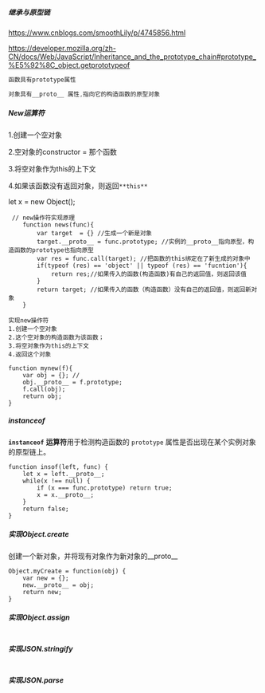 ##### 继承与原型链

https://www.cnblogs.com/smoothLily/p/4745856.html



https://developer.mozilla.org/zh-CN/docs/Web/JavaScript/Inheritance_and_the_prototype_chain#prototype_%E5%92%8C_object.getprototypeof



```js
函数具有prototype属性

对象具有__proto__ 属性,指向它的构造函数的原型对象
```

##### New运算符

1.创建一个空对象

2.空对象的constructor = 那个函数

3.将空对象作为this的上下文

4.如果该函数没有返回对象，则返回`**this**`

let x = new Object();

```
 // new操作符实现原理
    function news(func){
        var target  = {} //生成一个新是对象
        target.__proto__ = func.prototype; //实例的__proto__指向原型，构造函数的prototype也指向原型
        var res = func.call(target); //把函数的this绑定在了新生成的对象中
        if(typeof (res) == 'object' || typeof (res) == 'fucntion'){
            return res;//如果传入的函数(构造函数)有自己的返回值，则返回该值
        }
        return target; //如果传入的函数（构造函数）没有自己的返回值，则返回新对象
    }  

```

```
实现new操作符
1.创建一个空对象
2.这个空对象的构造函数为该函数；
3.将空对象作为this的上下文
4.返回这个对象

function mynew(f){
	var obj = {}; // 
	obj.__proto__ = f.prototype;
	f.call(obj);
	return obj;
}
```

##### instanceof

**`instanceof`** **运算符**用于检测构造函数的 `prototype` 属性是否出现在某个实例对象的原型链上。

```
function insof(left, func) {
	let x = left.__proto__;
	while(x !== null) {
		if (x === func.prototype) return true;
		x = x.__proto__;
	}
	return false;
}
```

##### 实现Object.create

创建一个新对象，并将现有对象作为新对象的__proto__

```
Object.myCreate = function(obj) {
	var new = {};
	new.__proto__ = obj;
	return new;
}
```

##### 实现Object.assign

```
```

##### 实现JSON.stringify

```
```

##### 实现JSON.parse

```
```



